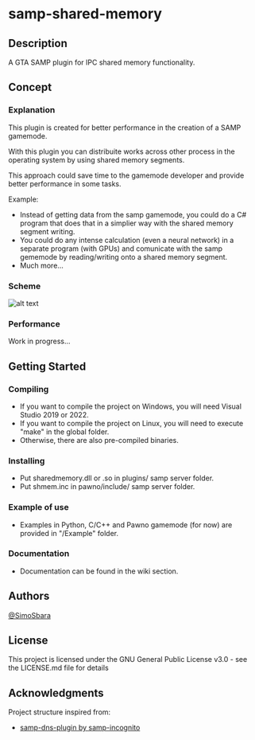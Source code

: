 # samp-shared-memory


## Description

A GTA SAMP plugin for IPC shared memory functionality.

## Concept

### Explanation
This plugin is created for better performance in the creation of a SAMP gamemode.

With this plugin you can distribuite works across other process in the operating system by using shared memory segments.

This approach could save time to the gamemode developer and provide better performance in some tasks.

Example:
* Instead of getting data from the samp gamemode, you could do a C# program that does that in a simplier way with the shared memory segment writing.
* You could do any intense calculation (even a neural network) in a separate program (with GPUs) and comunicate with the samp gememode by reading/writing onto a shared memory segment.
* Much more...

### Scheme
![alt text](https://simosbara.s-ul.eu/Z9tPgEKU)

### Performance

Work in progress...

## Getting Started

### Compiling

* If you want to compile the project on Windows, you will need Visual Studio 2019 or 2022.
* If you want to compile the project on Linux, you will need to execute "make" in the global folder.
* Otherwise, there are also pre-compiled binaries.

### Installing

* Put sharedmemory.dll or .so in plugins/ samp server folder.
* Put shmem.inc in pawno/include/ samp server folder.

### Example of use

* Examples in Python, C/C++ and Pawno gamemode (for now) are provided in "/Example" folder.

### Documentation
* Documentation can be found in the wiki section.

## Authors

[@SimoSbara](https://github.com/SimoSbara)

## License

This project is licensed under the GNU General Public License v3.0 - see the LICENSE.md file for details

## Acknowledgments

Project structure inspired from:
* [samp-dns-plugin by samp-incognito](https://github.com/samp-incognito/samp-dns-plugin)
